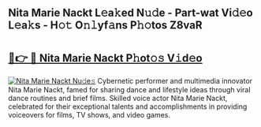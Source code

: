 ## Nita Marie Nackt L𝚎a𝚔ed N𝚞𝚍e - Part-wat Vi𝚍𝚎o L𝚎a𝚔s - H𝚘𝚝 O𝚗𝚕yf𝚊ns P𝚑𝚘tos Z8vaR

# <h2><a href="http://kf7d5g.oniu.top/?m=Nita+Marie+Nackt">🔗👉 🔴 Nita Marie Nackt P𝚑ot𝚘𝚜 V𝚒d𝚎o</a></h2>

[![Nita Marie Nackt Nu𝚍e𝚜](https://i.imgur.com/0qMVB7G.gif)](http://kf7d5g.oniu.top/?m=Nita+Marie+Nackt)
Cybernetic performer and multimedia innovator Nita Marie Nackt, famed for sharing dance and lifestyle ideas through viral dance routines and brief films. Skilled voice actor Nita Marie Nackt, celebrated for their exceptional talents and accomplishments in providing voiceovers for films, TV shows, and video games.  
